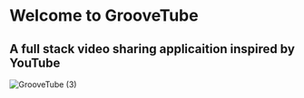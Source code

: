 # Welcome to GrooveTube
## A full stack video sharing applicaition inspired by YouTube

![GrooveTube (3)](https://github.com/spencerwilf/GrooveTube/assets/98922382/b66603b8-69f6-449e-8e5a-36af620112fb)
